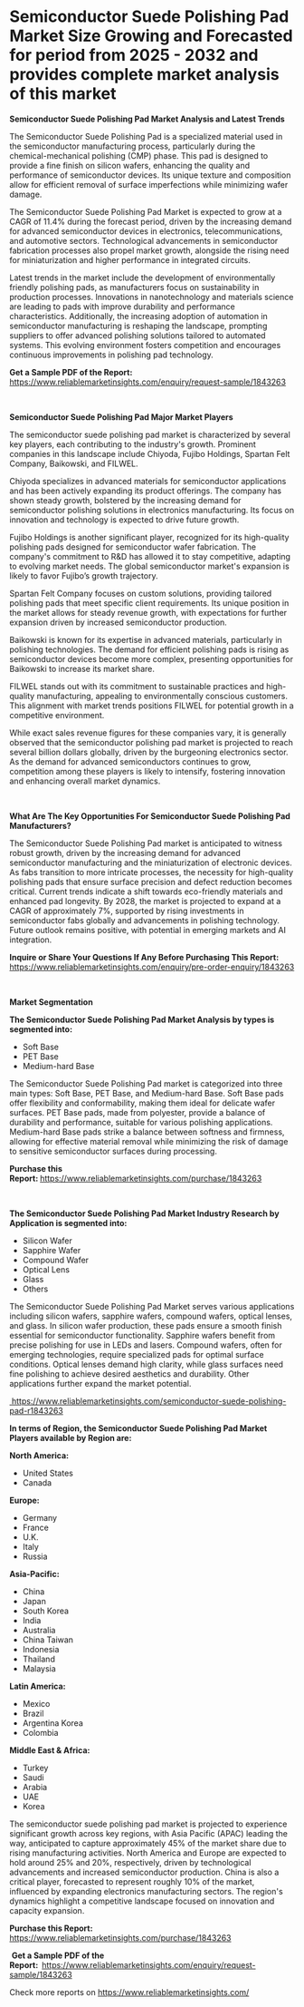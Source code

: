 <p><h1>Semiconductor Suede Polishing Pad Market Size Growing and Forecasted for period from 2025 - 2032 and provides complete market analysis of this market</h1></p><p><strong>Semiconductor Suede Polishing Pad Market Analysis and Latest Trends</strong></p>
<p><p>The Semiconductor Suede Polishing Pad is a specialized material used in the semiconductor manufacturing process, particularly during the chemical-mechanical polishing (CMP) phase. This pad is designed to provide a fine finish on silicon wafers, enhancing the quality and performance of semiconductor devices. Its unique texture and composition allow for efficient removal of surface imperfections while minimizing wafer damage.</p><p>The Semiconductor Suede Polishing Pad Market is expected to grow at a CAGR of 11.4% during the forecast period, driven by the increasing demand for advanced semiconductor devices in electronics, telecommunications, and automotive sectors. Technological advancements in semiconductor fabrication processes also propel market growth, alongside the rising need for miniaturization and higher performance in integrated circuits.</p><p>Latest trends in the market include the development of environmentally friendly polishing pads, as manufacturers focus on sustainability in production processes. Innovations in nanotechnology and materials science are leading to pads with improve durability and performance characteristics. Additionally, the increasing adoption of automation in semiconductor manufacturing is reshaping the landscape, prompting suppliers to offer advanced polishing solutions tailored to automated systems. This evolving environment fosters competition and encourages continuous improvements in polishing pad technology.</p></p>
<p><strong>Get a Sample PDF of the Report:&nbsp;</strong> <a href="https://www.reliablemarketinsights.com/enquiry/request-sample/1843263?utm_campaign=3036&utm_medium=2&utm_source=Github&utm_content=ia&utm_term=06042025&utm_id=semiconductor-suede-polishing-pad">https://www.reliablemarketinsights.com/enquiry/request-sample/1843263</a></p>
<p>&nbsp;</p>
<p><strong>Semiconductor Suede Polishing Pad Major Market Players</strong></p>
<p><p>The semiconductor suede polishing pad market is characterized by several key players, each contributing to the industry's growth. Prominent companies in this landscape include Chiyoda, Fujibo Holdings, Spartan Felt Company, Baikowski, and FILWEL. </p><p>Chiyoda specializes in advanced materials for semiconductor applications and has been actively expanding its product offerings. The company has shown steady growth, bolstered by the increasing demand for semiconductor polishing solutions in electronics manufacturing. Its focus on innovation and technology is expected to drive future growth.</p><p>Fujibo Holdings is another significant player, recognized for its high-quality polishing pads designed for semiconductor wafer fabrication. The company's commitment to R&D has allowed it to stay competitive, adapting to evolving market needs. The global semiconductor market's expansion is likely to favor Fujibo’s growth trajectory.</p><p>Spartan Felt Company focuses on custom solutions, providing tailored polishing pads that meet specific client requirements. Its unique position in the market allows for steady revenue growth, with expectations for further expansion driven by increased semiconductor production.</p><p>Baikowski is known for its expertise in advanced materials, particularly in polishing technologies. The demand for efficient polishing pads is rising as semiconductor devices become more complex, presenting opportunities for Baikowski to increase its market share.</p><p>FILWEL stands out with its commitment to sustainable practices and high-quality manufacturing, appealing to environmentally conscious customers. This alignment with market trends positions FILWEL for potential growth in a competitive environment.</p><p>While exact sales revenue figures for these companies vary, it is generally observed that the semiconductor polishing pad market is projected to reach several billion dollars globally, driven by the burgeoning electronics sector. As the demand for advanced semiconductors continues to grow, competition among these players is likely to intensify, fostering innovation and enhancing overall market dynamics.</p></p>
<p>&nbsp;</p>
<p><strong>What Are The Key Opportunities For Semiconductor Suede Polishing Pad Manufacturers?</strong></p>
<p><p>The Semiconductor Suede Polishing Pad market is anticipated to witness robust growth, driven by the increasing demand for advanced semiconductor manufacturing and the miniaturization of electronic devices. As fabs transition to more intricate processes, the necessity for high-quality polishing pads that ensure surface precision and defect reduction becomes critical. Current trends indicate a shift towards eco-friendly materials and enhanced pad longevity. By 2028, the market is projected to expand at a CAGR of approximately 7%, supported by rising investments in semiconductor fabs globally and advancements in polishing technology. Future outlook remains positive, with potential in emerging markets and AI integration.</p></p>
<p><strong>Inquire or Share Your Questions If Any Before Purchasing This Report:</strong> <a href="https://www.reliablemarketinsights.com/enquiry/pre-order-enquiry/1843263?utm_campaign=3036&utm_medium=2&utm_source=Github&utm_content=ia&utm_term=06042025&utm_id=semiconductor-suede-polishing-pad">https://www.reliablemarketinsights.com/enquiry/pre-order-enquiry/1843263</a></p>
<p>&nbsp;</p>
<p><strong>Market Segmentation</strong></p>
<p><strong>The Semiconductor Suede Polishing Pad Market Analysis by types is segmented into:</strong></p>
<p><ul><li>Soft Base</li><li>PET Base</li><li>Medium-hard Base</li></ul></p>
<p><p>The Semiconductor Suede Polishing Pad market is categorized into three main types: Soft Base, PET Base, and Medium-hard Base. Soft Base pads offer flexibility and conformability, making them ideal for delicate wafer surfaces. PET Base pads, made from polyester, provide a balance of durability and performance, suitable for various polishing applications. Medium-hard Base pads strike a balance between softness and firmness, allowing for effective material removal while minimizing the risk of damage to sensitive semiconductor surfaces during processing.</p></p>
<p><strong>Purchase this Report:&nbsp;</strong><a href="https://www.reliablemarketinsights.com/purchase/1843263?utm_campaign=3036&utm_medium=2&utm_source=Github&utm_content=ia&utm_term=06042025&utm_id=semiconductor-suede-polishing-pad">https://www.reliablemarketinsights.com/purchase/1843263</a></p>
<p>&nbsp;</p>
<p><strong>The Semiconductor Suede Polishing Pad Market Industry Research by Application is segmented into:</strong></p>
<p><ul><li>Silicon Wafer</li><li>Sapphire Wafer</li><li>Compound Wafer</li><li>Optical Lens</li><li>Glass</li><li>Others</li></ul></p>
<p><p>The Semiconductor Suede Polishing Pad Market serves various applications including silicon wafers, sapphire wafers, compound wafers, optical lenses, and glass. In silicon wafer production, these pads ensure a smooth finish essential for semiconductor functionality. Sapphire wafers benefit from precise polishing for use in LEDs and lasers. Compound wafers, often for emerging technologies, require specialized pads for optimal surface conditions. Optical lenses demand high clarity, while glass surfaces need fine polishing to achieve desired aesthetics and durability. Other applications further expand the market potential.</p></p>
<p><a href="https://www.reliablemarketinsights.com/semiconductor-suede-polishing-pad-r1843263?utm_campaign=3036&utm_medium=2&utm_source=Github&utm_content=ia&utm_term=06042025&utm_id=semiconductor-suede-polishing-pad">&nbsp;https://www.reliablemarketinsights.com/semiconductor-suede-polishing-pad-r1843263</a></p>
<p><strong>In terms of Region, the Semiconductor Suede Polishing Pad Market Players available by Region are:</strong></p>
<p>
    <p> <strong> North America: </strong>
        <ul>
            <li>United States</li>
            <li>Canada</li>
        </ul>
        </p> 
    <p> <strong> Europe: </strong>
        <ul>
            <li>Germany</li>
            <li>France</li>
            <li>U.K.</li>
            <li>Italy</li>
            <li>Russia</li>
        </ul>
        </p> 
    <p> <strong> Asia-Pacific: </strong>
        <ul>
            <li>China</li>
            <li>Japan</li>
            <li>South Korea</li>
            <li>India</li>
            <li>Australia</li>
            <li>China Taiwan</li>
            <li>Indonesia</li>
            <li>Thailand</li>
            <li>Malaysia</li>
        </ul>
        </p> 
    <p> <strong> Latin America: </strong>
        <ul>
            <li>Mexico</li>
            <li>Brazil</li>
            <li>Argentina Korea</li>
            <li>Colombia</li>
        </ul>
        </p> 
    <p> <strong> Middle East & Africa: </strong>
        <ul>
            <li>Turkey</li>
            <li>Saudi</li>
            <li>Arabia</li>
            <li>UAE</li>
            <li>Korea</li>
        </ul>
    </p>
    </p>
<p><p>The semiconductor suede polishing pad market is projected to experience significant growth across key regions, with Asia Pacific (APAC) leading the way, anticipated to capture approximately 45% of the market share due to rising manufacturing activities. North America and Europe are expected to hold around 25% and 20%, respectively, driven by technological advancements and increased semiconductor production. China is also a critical player, forecasted to represent roughly 10% of the market, influenced by expanding electronics manufacturing sectors. The region's dynamics highlight a competitive landscape focused on innovation and capacity expansion.</p></p>
<p><strong>Purchase this Report: </strong><a href="https://www.reliablemarketinsights.com/purchase/1843263?utm_campaign=3036&utm_medium=2&utm_source=Github&utm_content=ia&utm_term=06042025&utm_id=semiconductor-suede-polishing-pad">https://www.reliablemarketinsights.com/purchase/1843263</a></p>
<p>&nbsp;<strong>Get a Sample PDF of the Report:&nbsp;&nbsp;</strong><a href="https://www.reliablemarketinsights.com/enquiry/request-sample/1843263?utm_campaign=3036&utm_medium=2&utm_source=Github&utm_content=ia&utm_term=06042025&utm_id=semiconductor-suede-polishing-pad">https://www.reliablemarketinsights.com/enquiry/request-sample/1843263</a></p>
<p><strong></strong></p>
<p>Check more reports on <a href="https://www.reliablemarketinsights.com/?utm_campaign=3036&utm_medium=2&utm_source=Github&utm_content=ia&utm_term=06042025&utm_id=semiconductor-suede-polishing-pad">https://www.reliablemarketinsights.com/</a></p>